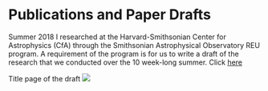 # Publications and Paper Drafts

Summer 2018 I researched at the Harvard-Smithsonian Center for Astrophysics (CfA) through the Smithsonian Astrophysical Observatory REU program. A requirement of the program is for us to write a draft of the research that we conducted over the 10 week-long summer. Click [here](https://github.com/evanhazey.github.io/evanhazenunez/Graphics/SAO_REU_Final.pdf)

Title page of the draft
<img src="https://github.com/evanhazey.github.io/evanhazenunez/Graphics/SAO_REU_Final.png">


